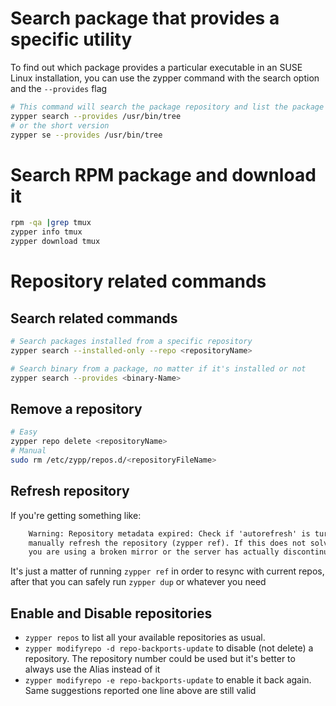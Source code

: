 # Search package that provides a specific utility
To find out which package provides a particular executable in an SUSE Linux installation, you can use the zypper command with the search option and the `--provides` flag
```sh
# This command will search the package repository and list the package that provides the tree executable.
zypper search --provides /usr/bin/tree
# or the short version
zypper se --provides /usr/bin/tree
```

# Search RPM package and download it
```sh
rpm -qa |grep tmux
zypper info tmux
zypper download tmux
```

# Repository related commands
## Search related commands
```sh
# Search packages installed from a specific repository
zypper search --installed-only --repo <repositoryName>

# Search binary from a package, no matter if it's installed or not
zypper search --provides <binary-Name>
```

## Remove a repository
```sh
# Easy
zypper repo delete <repositoryName>
# Manual
sudo rm /etc/zypp/repos.d/<repositoryFileName>
```

## Refresh repository
If you're getting something like:
```txt
    Warning: Repository metadata expired: Check if 'autorefresh' is turned on (zypper lr), otherwise                                                                                                                                    
    manually refresh the repository (zypper ref). If this does not solve the issue, it could be that                                                                                                                                    
    you are using a broken mirror or the server has actually discontinued to support the repository. 
```
It's just a matter of running `zypper ref` in order to resync with current repos, after that you can safely
run `zypper dup` or whatever you need

## Enable and Disable repositories
- `zypper repos` to list all your available repositories as usual.  
- `zypper modifyrepo -d repo-backports-update` to disable (not delete) a repository. The repository number could be used
   but it's better to always use the Alias instead of it
- `zypper modifyrepo -e repo-backports-update` to enable it back again. Same suggestions reported one line above are
   still valid


